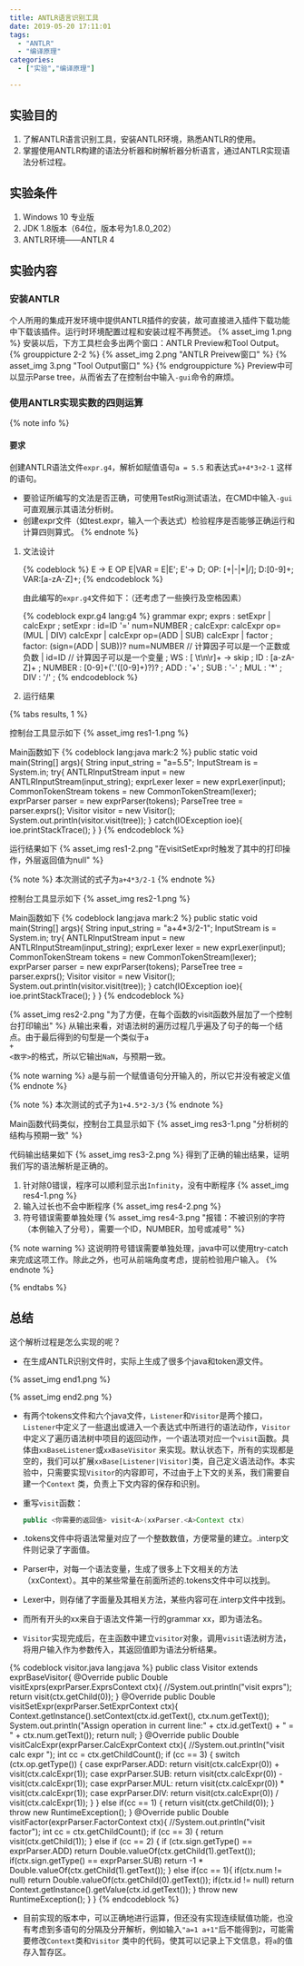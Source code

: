 ```yaml
---
title: ANTLR语言识别工具 
date: 2019-05-20 17:11:01 
tags:
  - "ANTLR"
  - "编译原理"
categories:
  - ["实验","编译原理"]

---
```


## 实验目的

1. 了解ANTLR语言识别工具，安装ANTLR环境，熟悉ANTLR的使用。
2. 掌握使用ANTLR构建的语法分析器和树解析器分析语言，通过ANTLR实现语法分析过程。

<!-- more -->

## 实验条件

1. Windows 10 专业版
2. JDK 1.8版本（64位，版本号为1.8.0_202）
3. ANTLR环境——ANTLR 4

## 实验内容

### 安装ANTLR

个人所用的集成开发环境中提供ANTLR插件的安装，故可直接进入插件下载功能中下载该插件。运行时环境配置过程和安装过程不再赘述。
{% asset_img 1.png %} 
安装以后，下方工具栏会多出两个窗口：ANTLR Preview和Tool Output。
{% grouppicture 2-2 %}
{% asset_img 2.png "ANTLR Preivew窗口" %}
{% asset_img 3.png "Tool Output窗口" %}
{% endgrouppicture %} 
Preview中可以显示Parse tree，从而省去了在控制台中输入`-gui`命令的麻烦。

### 使用ANTLR实现实数的四则运算

{% note info %}
#### 要求
创建ANTLR语法文件`expr.g4`，解析如赋值语句`a = 5.5` 和表达式`a+4*3÷2-1` 这样的语句。
- 要验证所编写的文法是否正确，可使用TestRig测试语法，在CMD中输入<code>-gui</code>可直观展示其语法分析树。
- 创建expr文件（如test.expr，输入一个表达式）检验程序是否能够正确运行和计算四则算式。 
{% endnote %}

1. 文法设计

   {% codeblock %} 
   E -> E OP E|VAR = E|E'; E'-> D; OP: [+|-|*|/]; D:[0-9]+; VAR:[a-zA-Z]+; 
   {% endcodeblock %}

   由此编写的`expr.g4`文件如下：（还考虑了一些换行及空格因素）

   {% codeblock expr.g4 lang:g4 %} 
   grammar expr; 
   exprs : setExpr | calcExpr ; 
   setExpr : id=ID '=' num=NUMBER ; 
   calcExpr: calcExpr op=(MUL | DIV) calcExpr | calcExpr op=(ADD | SUB) calcExpr | factor ; 
   factor: (sign=(ADD | SUB))? num=NUMBER // 计算因子可以是一个正数或负数 
                              | id=ID // 计算因子可以是一个变量 ; 
   WS : [ \t\n\r]+ -> skip ; 
   ID : [a-zA-Z]+ ; 
   NUMBER : [0-9]+('.'([0-9]+)?)? ; 
   ADD : '+' ; 
   SUB : '-' ; 
   MUL : '*' ; 
   DIV : '/' ; 
   {% endcodeblock %}

2. 运行结果

{% tabs results, 1 %}
<!-- tab 赋值语句 -->
控制台工具显示如下 
{% asset_img res1-1.png %}

Main函数如下 
{% codeblock lang:java mark:2 %} 
public static void main(String[] args){ 
	String input_string = "a=5.5";
	InputStream is = System.in; 
	try{ 
		ANTLRInputStream input = new ANTLRInputStream(input_string); 
		exprLexer lexer = new exprLexer(input); 
		CommonTokenStream tokens = new CommonTokenStream(lexer); 
		exprParser parser = new exprParser(tokens);
		ParseTree tree = parser.exprs(); 
		Visitor visitor = new Visitor(); 
		System.out.println(visitor.visit(tree)); 
	} catch(IOException ioe){ 
		ioe.printStackTrace(); 
	} 
} 
{% endcodeblock %}

运行结果如下 
{% asset_img res1-2.png "在visitSetExpr时触发了其中的打印操作，外层返回值为null" %}
<!-- endtab -->
<!-- tab 不完整的式子 -->
{% note %} 
本次测试的式子为`a+4*3/2-1`
{% endnote %}

控制台工具显示如下 
{% asset_img res2-1.png %}

Main函数如下 
{% codeblock lang:java mark:2 %} 
public static void main(String[] args){ 
	String input_string = "a+4*3/2-1";
	InputStream is = System.in; 
	try{ 
		ANTLRInputStream input = new ANTLRInputStream(input_string); 
		exprLexer lexer = new exprLexer(input); 
		CommonTokenStream tokens = new CommonTokenStream(lexer); 
		exprParser parser = new exprParser(tokens);
		ParseTree tree = parser.exprs(); 
		Visitor visitor = new Visitor(); 
		System.out.println(visitor.visit(tree)); 
	} catch(IOException ioe){ 
		ioe.printStackTrace(); 
	} 
} 
{% endcodeblock %}

{% asset_img res2-2.png "为了方便，在每个函数的visit函数外层加了一个控制台打印输出" %} 
从输出来看，对语法树的遍历过程几乎遍及了句子的每一个结点。由于最后得到的句型是一个类似于<code>a + &lt;数字&gt;</code>的格式，所以它输出<code>NaN</code>，与预期一致。

{% note warning %}
`a`是与前一个赋值语句分开输入的，所以它并没有被定义值 
{% endnote %}

<!-- endtab -->
<!-- tab 一个正常的运算式 -->
{% note %} 本次测试的式子为`1+4.5*2-3/3`
{% endnote %}

Main函数代码类似，控制台工具显示如下 
{% asset_img res3-1.png "分析树的结构与预期一致" %}

代码输出结果如下 
{% asset_img res3-2.png %} 
得到了正确的输出结果，证明我们写的语法解析是正确的。

<!-- endtab -->
<!-- tab 异常处理 -->

1. 针对除0错误，程序可以顺利显示出`Infinity`，没有中断程序 
   {% asset_img res4-1.png %}
2. 输入过长也不会中断程序 
   {% asset_img res4-2.png %}
3. 符号错误需要单独处理 
   {% asset_img res4-3.png "报错：不被识别的字符（本例输入了分号），需要一个ID，NUMBER，加号或减号" %}

{% note warning %} 
这说明符号错误需要单独处理，java中可以使用try-catch来完成这项工作。除此之外，也可从前端角度考虑，提前检验用户输入。 
{% endnote %}
<!-- endtab -->
{% endtabs %}

## 总结

这个解析过程是怎么实现的呢？

* 在生成ANTLR识别文件时，实际上生成了很多个java和token源文件。

{% asset_img end1.png %}

{% asset_img end2.png %}

* 有两个tokens文件和六个java文件，`Listener`和`Visitor`是两个接口，`Listener`中定义了一些退出或进入一个表达式中所进行的语法动作，`Visitor`
  中定义了遍历语法树中项目的返回动作，一个语法项对应一个`visit`函数。具体由`xxBaseListener`或`xxBaseVisitor`
  来实现。默认状态下，所有的实现都是空的，我们可以扩展`xxBase[Listener|Visitor]`类，自己定义语法动作。本实验中，只需要实现`Visitor`的内容即可，不过由于上下文的关系，我们需要自建一个`Context`
  类，负责上下文内容的保存和识别。

* 重写`visit`函数：

	```java
	public <你需要的返回值> visit<A>(xxParser.<A>Context ctx)
	```

* .tokens文件中将语法常量对应了一个整数数值，方便常量的建立。.interp文件则记录了字面值。
* Parser中，对每一个语法变量，生成了很多上下文相关的方法（xxContext）。其中的某些常量在前面所述的.tokens文件中可以找到。
* Lexer中，则存储了字面量及其相关方法，某些内容可在.interp文件中找到。
* 而所有开头的xx来自于语法文件第一行的grammar xx，即为语法名。
* `Visitor`实现完成后，在主函数中建立`visitor`对象，调用`visit`语法树方法，将用户输入作为参数传入，其返回值即为语法分析结果。

{% codeblock visitor.java lang:java %}
public class Visitor extends exprBaseVisitor<Double>{
	@Override 
	public Double visitExprs(exprParser.ExprsContext ctx){ 
		//System.out.println("visit exprs"); 
		return visit(ctx.getChild(0)); 
	}
	@Override 
	public Double visitSetExpr(exprParser.SetExprContext ctx){
		Context.getInstance().setContext(ctx.id.getText(), ctx.num.getText());
		System.out.println("Assign operation in current line:" + ctx.id.getText() + " = " + ctx.num.getText());
		return null;
	}
	@Override 
	public Double visitCalcExpr(exprParser.CalcExprContext ctx){ 
		//System.out.println("visit calc expr "); 
		int cc = ctx.getChildCount(); 
		if (cc == 3) { 
			switch (ctx.op.getType()) { 
				case exprParser.ADD:
					return visit(ctx.calcExpr(0)) + visit(ctx.calcExpr(1));
				case exprParser.SUB:
					return visit(ctx.calcExpr(0)) - visit(ctx.calcExpr(1));
				case exprParser.MUL:
					return visit(ctx.calcExpr(0)) * visit(ctx.calcExpr(1));
				case exprParser.DIV:
					return visit(ctx.calcExpr(0)) / visit(ctx.calcExpr(1));
			}
		}
		else if(cc == 1)
		{
			return visit(ctx.getChild(0));
		}
		throw new RuntimeException();
	}
	@Override 
	public Double visitFactor(exprParser.FactorContext ctx){ 
		//System.out.println("visit factor"); 
		int cc = ctx.getChildCount(); 
		if (cc == 3) { 
			return visit(ctx.getChild(1)); 
		} else if (cc == 2) { 
			if (ctx.sign.getType() == exprParser.ADD)
				return Double.valueOf(ctx.getChild(1).getText());
			if(ctx.sign.getType() == exprParser.SUB) 
				return -1 * Double.valueOf(ctx.getChild(1).getText());
		}
		else if(cc == 1){
			if(ctx.num != null) return Double.valueOf(ctx.getChild(0).getText());
			if(ctx.id != null) return Context.getInstance().getValue(ctx.id.getText());
		}
		throw new RuntimeException();
	}
}
{% endcodeblock %}

* 目前实现的版本中，可以正确地进行运算，但还没有实现连续赋值功能，也没有考虑到多语句的分隔及分开解析，例如输入`"a=1 a+1"`后不能得到`2`，可能需要修改`Context`类和`Visitor`
  类中的代码，使其可以记录上下文信息，将`a`的值存入暂存区。
